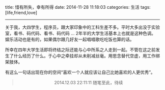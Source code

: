 title: 惜有所失，幸有所得
date: 2014-11-28 11:18:03
categories: 生活
tags: [life,friend,love]

---
关于我，大四学生，程序员，跟大家印象中的工科生差不多。平时大多出没于实验室，看书、码代码、看书、码代码 ... 2年半的大学生活基本上也就是这种色调。娱乐活动也是有的，如果偶尔跟几好友一起唱唱歌吃吃饭也算的话。

所幸在四年大学生活即将终结之际还能与心中所系之人走到一起。不管在这之前发生了什么经历了什么。于心中之牵挂却从未削减丝毫。用思念替代空虚，用工作绑架肢体。
<!-- more  -->
有这么一句话出现在你的空间“喜欢一个人就应该让自己比她喜欢的人更优秀”。


> <center>2014.12.03 22:11:11 随笔至此，待续</center>
